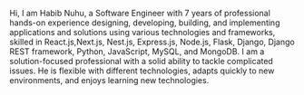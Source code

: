 Hi, I am Habib Nuhu, a Software Engineer with 7 years of professional hands-on experience designing, developing, building, and implementing applications and solutions using various technologies and frameworks, skilled in React.js,Next.js, Nest.js, Express.js, Node.js, Flask, Django, Django REST framework, Python, JavaScript, MySQL, and MongoDB. I am a solution-focused professional with a solid ability to tackle complicated issues. He is flexible with different technologies, adapts quickly to new environments, and enjoys learning new technologies.

<!---
d0uph1x/d0uph1x is a ✨ special ✨ repository because its `README.md` (this file) appears on your GitHub profile.
You can click the Preview link to take a look at your changes.
--->
